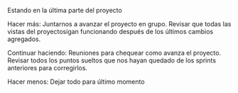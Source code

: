 Estando en la última parte del proyecto

Hacer más: Juntarnos a avanzar el proyecto en grupo. Revisar que todas las vistas del proyectosigan funcionando después de los últimos cambios agregados.

Continuar haciendo: Reuniones para chequear como avanza el proyecto. Revisar todos los puntos sueltos que nos hayan quedado de los sprints anteriores para corregirlos.

Hacer menos:  Dejar todo para último momento